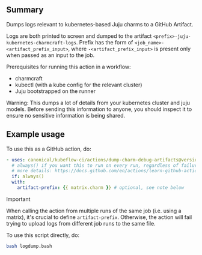 ## Summary

Dumps logs relevant to kubernetes-based Juju charms to a GitHub Artifact.

Logs are both printed to screen and dumped to the artifact `<prefix>-juju-kubernetes-charmcraft-logs`. Prefix has the form of `<job_name>-<artifact_prefix_input>`, where `-<artifact_prefix_input>` is present only when passed as an input to the job.

Prerequisites for running this action in a workflow:
* charmcraft
* kubectl (with a kube config for the relevant cluster)
* Juju bootstrapped on the runner

Warning: This dumps a lot of details from your kubernetes cluster and juju models.
Before sending this information to anyone, you should inspect it to ensure no
sensitive information is being shared.

## Example usage

To use this as a GitHub action, do:

```yaml
- uses: canonical/kubeflow-ci/actions/dump-charm-debug-artifacts@version
  # always() if you want this to run on every run, regardless of failure. 
  # more details: https://docs.github.com/en/actions/learn-github-actions/expressions#status-check-functions
  if: always()
  with:
    artifact-prefix: {{ matrix.charm }} # optional, see note below
```

> [!IMPORTANT]
> When calling the action from multiple runs of the same job (i.e. using a matrix), it's crucial to define `artifact-prefix`. Otherwise, the action will fail trying to upload logs from different job runs to the same file.

To use this script directly, do:

```bash
bash logdump.bash
```
